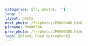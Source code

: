 ```yaml
---
categories: [fr, photos, '']
lang: fr
layout: photo
next_photo: /fr/photos/P0000408.html
picname: P0000304
prev_photo: /fr/photos/P0000305.html
tags: [Blood, Dead Springbock]
---
```

